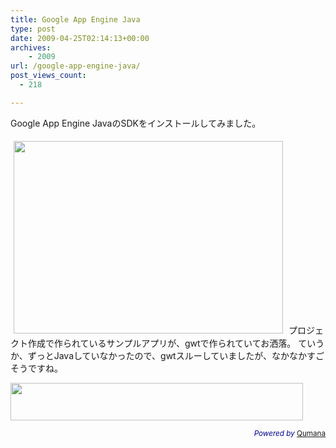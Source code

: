 ```yaml
---
title: Google App Engine Java
type: post
date: 2009-04-25T02:14:13+00:00
archives:
    - 2009
url: /google-app-engine-java/
post_views_count:
  - 218

---
```

Google App Engine JavaのSDKをインストールしてみました。

<img height="308" style="margin: 5px" width="431" alt="" src="https://i0.wp.com/jqinglong.html.xdomain.jp/bimg/gaej.png?resize=431%2C308" data-recalc-dims="1" />  
プロジェクト作成で作られているサンプルアプリが、gwtで作られていてお洒落。  
ていうか、ずっとJavaしていなかったので、gwtスルーしていましたが、なかなかすごそうですね。

<a href="http://px.a8.net/svt/ejp?a8mat=1HU4MO+E1H1DE+K2I+ZQ80H" target="_blank"><img height="60" border="0" width="468" alt="" src="http://www26.a8.net/svt/bgt?aid=090425328849&wid=001&eno=01&mid=s00000002601006001000&mc=1" /></a><img height="1" border="0" width="1" alt="" src="https://i2.wp.com/www12.a8.net/0.gif?resize=1%2C1" data-recalc-dims="1" /> 

<p style="color:#008;text-align:right;">
  <small><em>Powered by</em> <a href="http://www.qumana.com/">Qumana</a></small>
</p>